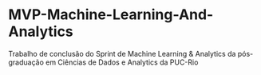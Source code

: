 # MVP-Machine-Learning-And-Analytics
Trabalho de conclusão do Sprint de Machine Learning &amp; Analytics da pós-graduação em Ciências de Dados e Analytics da PUC-Rio
